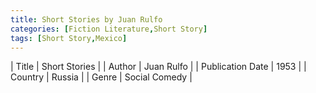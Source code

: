 ```yaml
---
title: Short Stories by Juan Rulfo
categories: [Fiction Literature,Short Story]
tags: [Short Story,Mexico]
---
```

        
| Title | Short Stories  |
| Author |  Juan Rulfo  |
| Publication Date | 1953   |
| Country | Russia |
| Genre | Social Comedy  |
        